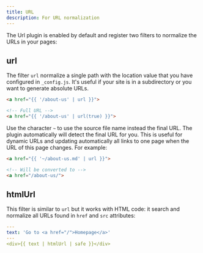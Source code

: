 ```yaml
---
title: URL
description: For URL normalization
---
```


The Url plugin is enabled by default and register two filters to normalize the
URLs in your pages:

## url

The filter `url` normalize a single path with the location value that you have
configured in `_config.js`. It's useful if your site is in a subdirectory or you
want to generate absolute URLs.

```html
<a href="{{ '/about-us' | url }}">

<!-- Full URL -->
<a href="{{ '/about-us' | url(true) }}">
```

Use the character `~` to use the source file name instead the final URL. The
plugin automatically will detect the final URL for you. This is useful for
dynamic URLs and updating automatically all links to one page when the URL of
this page changes. For example:

```html
<a href="{{ '~/about-us.md' | url }}">

<!-- Will be converted to -->
<a href="/about-us/">
```

## htmlUrl

This filter is similar to `url` but it works with HTML code: it search and
normalize all URLs found in `href` and `src` attributes:

```yml
---
text: 'Go to <a href="/">Homepage</a>'
---
<div>{{ text | htmlUrl | safe }}</div>
```
